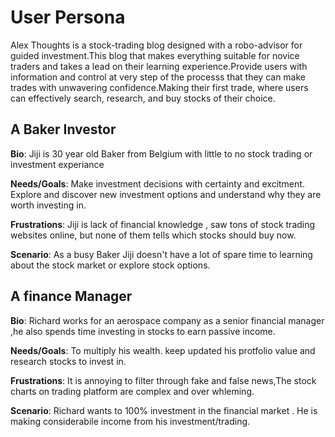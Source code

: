 # User Persona

<!-- some introduction -->

Alex Thoughts is a stock-trading blog designed with a robo-advisor for guided
investment.This blog that makes everything suitable for novice traders and takes
a lead on their learning experience.Provide users with information and control
at very step of the processs that they can make trades with unwavering
confidence.Making their first trade, where users can effectively search,
research, and buy stocks of their choice.

<!-- a persona -->

## A Baker Investor

**Bio**: Jiji is 30 year old Baker from Belgium with little to no stock trading
or investment experiance

**Needs/Goals**: Make investment decisions with certainty and excitment. Explore
and discover new investment options and understand why they are worth investing
in.

**Frustrations**: Jiji is lack of financial knowledge , saw tons of stock
trading websites online, but none of them tells which stocks should buy now.

**Scenario**: As a busy Baker Jiji doesn't have a lot of spare time to learning
about the stock market or explore stock options.

## A finance Manager

**Bio**: Richard works for an aerospace company as a senior financial manager
,he also spends time investing in stocks to earn passive income.

**Needs/Goals**: To multiply his wealth. keep updated his protfolio value and
research stocks to invest in.

**Frustrations**: It is annoying to filter through fake and false news,The stock
charts on trading platform are complex and over whleming.

**Scenario**: Richard wants to 100% investment in the financial market . He is
making considerabile income from his investment/trading.
